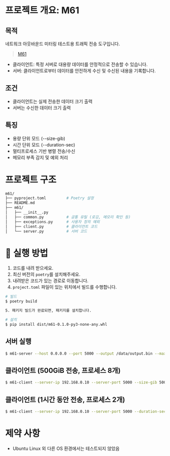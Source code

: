 # 프로젝트 개요: M61
## 목적
네트워크 아웃바운드 미터링 테스트용 트래픽 전송 도구입니다.
> [M61](https://namu.wiki/w/M61%20%EB%B0%9C%EC%B9%B8)

* 클라이언트: 특정 서버로 대용량 데이터를 안정적으로 전송할 수 있습니다.
* 서버: 클라이언트로부터 데이터를 안전하게 수신 및 수신된 내용을 기록합니다.

## 조건
* 클라이언트는 실제 전송한 데이터 크기 출력
* 서버는 수신한 데이터 크기 출력

## 특징
* 용량 단위 모드 (--size-gib)
* 시간 단위 모드 (--duration-sec)
* 멀티프로세스 기반 병렬 전송/수신
* 메모리 부족 감지 및 예외 처리

# 프로젝트 구조

``` bash
m61/
├── pyproject.toml         # Poetry 설정
├── README.md
├── m61/
│   ├── __init__.py
│   ├── common.py          # 공통 유틸 (로깅, 메모리 확인 등)
│   ├── exceptions.py      # 사용자 정의 예외
│   ├── client.py          # 클라이언트 코드
│   └── server.py          # 서버 코드
```

# 🚀 실행 방법

1. 코드를 내려 받으세요.
2. 최신 버전의 `poetry`를 설치해주세요.
3. 내려받은 코드가 있는 경로로 이동합니다.
4. `project.toml` 파일이 있는 위치에서 빌드를 수행합니다. 

``` bash
# 빌드
$ poetry build

5. 패키지 빌드가 완료되면, 패키지를 설치합니다.

# 설치
$ pip install dist/m61-0.1.0-py3-none-any.whl
```


## 서버 실행
``` bash
$ m61-server --host 0.0.0.0 --port 5000 --output /data/output.bin --max-workers 4
```

## 클라이언트 (500GiB 전송, 프로세스 8개)
``` bash
$ m61-client --server-ip 192.168.0.10 --server-port 5000 --size-gib 500 --workers 8
```

## 클라이언트 (1시간 동안 전송, 프로세스 2개)
``` bash
$ m61-client --server-ip 192.168.0.10 --server-port 5000 --duration-sec 3600 --workers 2
```

# 제약 사항
* Ubuntu Linux 외 다른 OS 환경에서는 테스트되지 않았음
